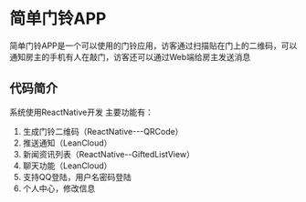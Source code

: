 # 简单门铃APP
简单门铃APP是一个可以使用的门铃应用，访客通过扫描贴在门上的二维码，可以通知房主的手机有人在敲门，访客还可以通过Web端给房主发送消息
## 代码简介
系统使用ReactNative开发
主要功能有：

 1. 生成门铃二维码（ReactNative---QRCode）
 2. 推送通知（LeanCloud）
 3. 新闻资讯列表（ReactNative--GiftedListView）
 4. 聊天功能（LeanCloud）
 5. 支持QQ登陆，用户名密码登陆
 6. 个人中心，修改信息
